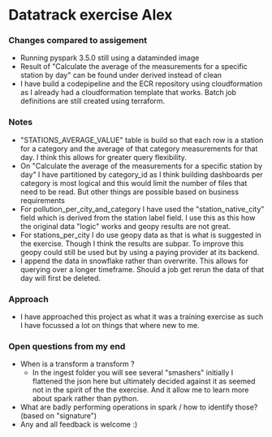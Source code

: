 # Datatrack exercise Alex

### Changes compared to assigement
- Running pyspark 3.5.0 still using a dataminded image
- Result of "Calculate the average of the measurements for a specific station by day" can be found under derived instead of clean
- I have build a codepipeline and the ECR repository using cloudformation as I already had a cloudformation template that works. Batch job definitions are still created using terraform.

### Notes
- "STATIONS_AVERAGE_VALUE" table is build so that each row is a station for a category and the average of that category measurements for that day. I think this allows for greater query flexibility.
- On "Calculate the average of the measurements for a specific station by day" I have partitioned by category_id as I think building dashboards per category is most logical and this would limit the number of files that need to be read. But other things are possible based on business requirements
- For pollution_per_city_and_category I have used the "station_native_city" field which is derived from the station label field. I use this as this how the original data "logic" works and geopy results are not great.
- For stations_per_city I do use geopy data as that is what is suggested in the exercise. Though I think the results are subpar. To improve this geopy could still be used but by using a paying provider at its backend.
- I append the data in snowflake rather than overwrite. This allows for querying over a longer timeframe. Should a job get rerun the data of that day will first be deleted.

### Approach
- I have approached this project as what it was a training exercise as such I have focussed a lot on things that where new to me.

### Open questions from my end
- When is a transform a transform ?
  - In the ingest folder you will see several "smashers" initially I flattened the json here but ultimately decided against it as seemed not in the spirit of the the exercise. And it allow me to learn more about spark rather than python.
 - What are badly performing operations in spark / how to identify those? (based on "signature")
 - Any and all feedback is welcome :) 
